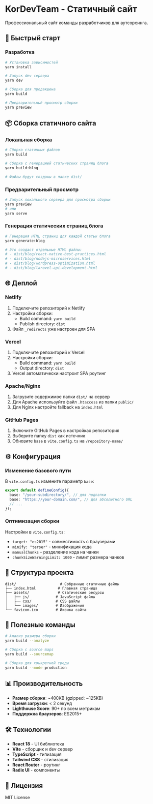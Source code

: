 # KorDevTeam - Статичный сайт

Профессиональный сайт команды разработчиков для аутсорсинга.

## 🚀 Быстрый старт

### Разработка
```bash
# Установка зависимостей
yarn install

# Запуск dev сервера
yarn dev

# Сборка для продакшена
yarn build

# Предварительный просмотр сборки
yarn preview
```

## 📦 Сборка статичного сайта

### Локальная сборка
```bash
# Сборка статичных файлов
yarn build

# Сборка с генерацией статических страниц блога
yarn build:blog

# Файлы будут созданы в папке dist/
```

### Предварительный просмотр
```bash
# Запуск локального сервера для просмотра сборки
yarn preview
# или
yarn serve
```

### Генерация статических страниц блога
```bash
# Генерация HTML страниц для каждой статьи блога
yarn generate:blog

# Это создаст отдельные HTML файлы:
# - dist/blog/react-native-best-practices.html
# - dist/blog/nodejs-microservices.html
# - dist/blog/wordpress-optimization.html
# - dist/blog/laravel-api-development.html
```

## 🌐 Деплой

### Netlify
1. Подключите репозиторий к Netlify
2. Настройки сборки:
   - Build command: `yarn build`
   - Publish directory: `dist`
3. Файл `_redirects` уже настроен для SPA

### Vercel
1. Подключите репозиторий к Vercel
2. Настройки сборки:
   - Build command: `yarn build`
   - Output directory: `dist`
3. Vercel автоматически настроит SPA роутинг

### Apache/Nginx
1. Загрузите содержимое папки `dist/` на сервер
2. Для Apache используйте файл `.htaccess` из папки `public/`
3. Для Nginx настройте fallback на `index.html`

### GitHub Pages
1. Включите GitHub Pages в настройках репозитория
2. Выберите папку `dist` как источник
3. Обновите `base` в `vite.config.ts` на `/repository-name/`

## ⚙️ Конфигурация

### Изменение базового пути
В `vite.config.ts` измените параметр `base`:
```typescript
export default defineConfig({
  base: "/your-subdirectory/", // для подпапки
  base: "https://your-domain.com/", // для абсолютного URL
  // ...
});
```

### Оптимизация сборки
Настройки в `vite.config.ts`:
- `target: "es2015"` - совместимость с браузерами
- `minify: "terser"` - минификация кода
- `manualChunks` - разделение кода на чанки
- `chunkSizeWarningLimit: 1000` - лимит размера чанков

## 📁 Структура проекта

```
dist/                    # Собранные статичные файлы
├── index.html          # Главная страница
├── assets/             # Статические ресурсы
│   ├── js/            # JavaScript файлы
│   ├── css/           # CSS файлы
│   └── images/        # Изображения
└── favicon.ico        # Иконка сайта
```

## 🔧 Полезные команды

```bash
# Анализ размера сборки
yarn build --analyze

# Сборка с source maps
yarn build --sourcemap

# Сборка для конкретной среды
yarn build --mode production
```

## 📊 Производительность

- **Размер сборки**: ~400KB (gzipped: ~125KB)
- **Время загрузки**: < 2 секунд
- **Lighthouse Score**: 90+ по всем метрикам
- **Поддержка браузеров**: ES2015+

## 🛠️ Технологии

- **React 18** - UI библиотека
- **Vite** - сборщик и dev сервер
- **TypeScript** - типизация
- **Tailwind CSS** - стилизация
- **React Router** - роутинг
- **Radix UI** - компоненты

## 📝 Лицензия

MIT License